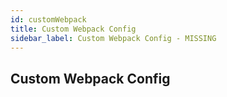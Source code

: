 ```yaml
---
id: customWebpack
title: Custom Webpack Config
sidebar_label: Custom Webpack Config - MISSING
---
```


## Custom Webpack Config
